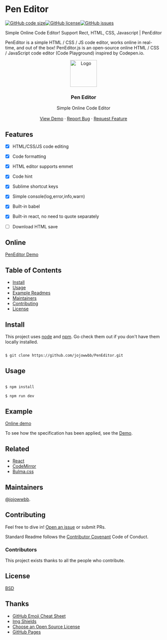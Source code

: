 # Pen Editor

[![GitHub code size](https://img.shields.io/github/languages/code-size/jojowwbb/PenEditor)](https://github.com/jojowwbb/PenCode)[![GitHub license](https://img.shields.io/github/license/jojowwbb/PenEditor)](https://github.com/jojowwbb/PenCode)[![GitHub issues](https://img.shields.io/github/issues-raw/jojowwbb/PenEditor)](https://github.com/jojowwbb/PenCode)

Simple Online Code Editor! Support Rect, HTML, CSS, Javascript | PenEditor

PenEditor is a simple HTML / CSS / JS code editor, works online in real-time, and out of the box! PenEditor.js is an open-source online HTML / CSS / JavaScript code editor (Code Playground) inspired by Codepen.io.



<p align="center">
  <a href="https://github.com/jojowwbb/PenEditor">
    <img src="https://z3.ax1x.com/2021/04/01/cV436J.png" alt="Logo" width="86" height="86"/>
  </a>
</p>
  <h3 align="center">Pen Editor</h3>

  <p align="center">
    Simple Online Code Editor
    <br />
    <br />
    <a href="https://github.com/jojowwbb/PenEditor">View Demo</a>
    ·
    <a href="https://github.com/jojowwbb/PenEditor/issues">Report Bug</a>
    ·
    <a href="https://github.com/jojowwbb/PenEditor/issues">Request Feature</a>
  </p>


## Features

-   [x] HTML/CSS/JS code editing
-   [x] Code formatting
-   [x] HTML editor supports emmet
-   [x] Code hint
-   [x] Sublime shortcut keys
-   [x] Simple console(log,error,info,warn)
-   [x] Built-in babel
-   [x] Built-in react, no need to quote separately
-   [ ] Download HTML save


## Online

[PenEditor Demo](https://jojowwbb.github.io/pen/index.html)

## Table of Contents

-   [Install](#install)
-   [Usage](#usage)
-   [Example Readmes](#example-readmes)
-   [Maintainers](#maintainers)
-   [Contributing](#contributing)
-   [License](#license)

## Install

This project uses [node](http://nodejs.org) and [npm](https://npmjs.com). Go check them out if you don't have them locally installed.

```sh

$ git clone https://github.com/jojowwbb/PenEditor.git

```

## Usage

```sh

$ npm install

$ npm run dev

```

## Example

[Online demo](https://jojowwbb.github.io/pen/index.html)

To see how the specification has been applied, see the [Demo](https://jojowwbb.github.io/pen/index.html).

## Related

-   [React](https://reactjs.org/)
-   [CodeMirror](http://codemirror.com)
-   [Bulma.css](https://bulma.io/)

## Maintainers

[@jojowwbb](https://github.com/jojowwbb).

## Contributing

Feel free to dive in! [Open an issue](https://github.com/jojowwbb/PenEditor/issues/new) or submit PRs.

Standard Readme follows the [Contributor Covenant](http://contributor-covenant.org/version/1/3/0/) Code of Conduct.

### Contributors

This project exists thanks to all the people who contribute.

## License

[BSD](LICENSE)

## Thanks

-   [GitHub Emoji Cheat Sheet](https://www.webpagefx.com/tools/emoji-cheat-sheet)
-   [Img Shields](https://shields.io)
-   [Choose an Open Source License](https://choosealicense.com)
-   [GitHub Pages](https://pages.github.com)